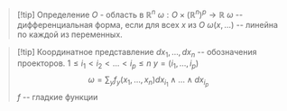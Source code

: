 >[!tip] Определение
>$O$ - область в $\mathbb{R}^n$
>$\omega: O\times (\mathbb{R}^n)^p \longrightarrow \mathbb{R}$ 
>$\omega$ -- дифференциальная форма, если для всех $x$ из $O$ $\omega(x,\dots)$ -- линейна по каждой из переменных.

>[!tip] Координатное представление
>$dx_1, \dots, dx_n$ -- обозначения проекторов.
$1\le i_1<i_2<\dots<i_p\le n$
$y = (i_1, \dots, i_p)$
$$\omega = \sum_yf_y(x_1,\dots,x_n)dx_{i_1}\land\dots\land dx_{i_p}$$
$f$ -- гладкие функции
